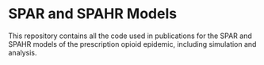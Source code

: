 # SPAR and SPAHR Models

This repository contains all the code used in publications for the SPAR and
SPAHR models of the prescription opioid epidemic, including simulation and 
analysis. 